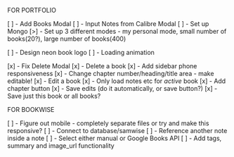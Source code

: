 FOR PORTFOLIO

[ ] - Add Books Modal
[ ] - Input Notes from Calibre Modal
[ ] - Set up Mongo
[>] - Set up 3 different modes - my personal mode, small number of books(20?), large number of books(400)

[ ] - Design neon book logo
[ ] - Loading animation

[x] - Fix Delete Modal
[x] - Delete a book
[x] - Add sidebar phone responsiveness
[x] - Change chapter number/heading/title area - make editable!
[x] - Edit a book
[x] - Only load notes etc for _active_ book
[x] - Add chapter button
[x] - Save edits (do it automatically, or save button?)
[x] - Save just this book or all books?

FOR BOOKWISE

[ ] - Figure out mobile - completely separate files or try and make this responsive?
[ ] - Connect to database/samwise
[ ] - Reference another note inside a note
[ ] - Select either manual or Google Books API
[ ] - Add tags, summary and image_url functionality

